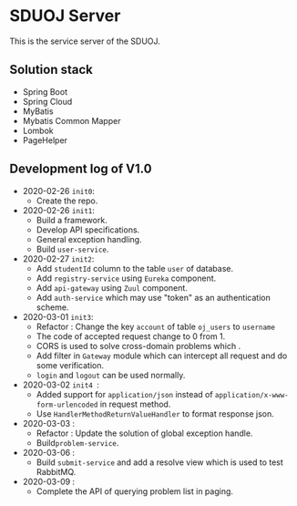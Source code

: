 # SDUOJ Server

This is the service server of the SDUOJ.

## Solution stack

*   Spring Boot
*   Spring Cloud
*   MyBatis
*   Mybatis Common Mapper
*   Lombok
*   PageHelper

## Development log of V1.0

*   2020-02-26 `init0`:
    *   Create the repo.
*   2020-02-26 `init1`:
    *   Build a framework.
    *   Develop API specifications.
    *   General exception handling.
    *   Build `user-service`.
*   2020-02-27 `init2`:
    *   Add `studentId` column to the table `user`  of database.
    *   Add `registry-service` using `Eureka` component.
    *   Add `api-gateway` using `Zuul` component.
    *   Add `auth-service` which may use "token" as an authentication scheme.
*   2020-03-01 `init3`:
    *   Refactor : Change the key `account` of table `oj_users` to `username`
    *   The code of accepted request change to 0 from 1.
    *   CORS is used to solve cross-domain problems which .
    *   Add filter in `Gateway` module which can intercept all request and do some verification.
    *   `login` and `logout` can be used normally.
*   2020-03-02 `init4 `:
    *   Added support for  `application/json` instead of `application/x-www-form-urlencoded` in request method.
    *   Use `HandlerMethodReturnValueHandler` to format response json.
*   2020-03-03 :
    *   Refactor : Update the solution of global exception handle.
    *   Build`problem-service`.
*   2020-03-06 :
    *   Build `submit-service` and add a resolve view which is used to test RabbitMQ.
*   2020-03-09 :
    *   Complete the API of querying problem list in paging.

